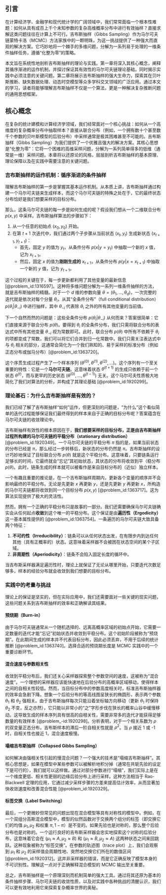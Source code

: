 ## 引言
在计算经济学、金融学和现代统计学的广阔领域中，我们常常面临一个根本性难题：如何从具有成百上千个未知参数的复杂高维概率分布中进行有效抽样？直接求解这类问题往往在计算上不可行。吉布斯抽样（Gibbs Sampling）作为马尔可夫链蒙特卡洛（MCMC）方法家族中的一颗明珠，为这一挑战提供了一种强大而直观的解决方案。它巧妙地将一个棘手的多维问题，分解为一系列易于处理的一维条件抽样任务，遵循“化整为零”的策略。

本文旨在系统性地剖析吉布斯抽样的理论与实践。第一章将深入其核心概念，阐释其循序渐进的运作机制，并探讨保证其有效性的马尔可夫链理论基础，同时揭示实践中必须注意的关键问题。第二章将展示吉布斯抽样的强大生命力，探索其在贝叶斯推断、缺失数据处理、动态时空模型等众多学科交叉领域的广泛应用。通过本文的学习，读者将能够理解吉布斯抽样不仅是一个算法，更是一种解决复杂推断问题的通用思想框架。

## 核心概念

在复杂的统计建模和计算经济学领域，我们经常面对一个核心挑战：如何从一个高维度的复杂概率分布中抽取样本？直接从联合分布（例如，一个拥有数十个甚至数千个参数的贝叶斯模型的后验分布）中采样通常是极其困难甚至不可能的。吉布斯抽样（Gibbs Sampling）为我们提供了一个优雅且强大的解决方案。其核心思想是“化整为零”：它将一个困难的高维采样问题，分解为一系列简单得多的低维（通常是一维）采样问题。本章将以还原论的风格，层层剖析吉布斯抽样的基本原理、理论保障以及在实践中需要注意的关键问题。

### 吉布斯抽样的运作机制：循序渐进的条件抽样

理解吉布斯抽样的第一步是掌握其基本运作机制。从本质上讲，吉布斯抽样通过构建一个马尔可夫链来生成样本，而这个马尔可夫链的特殊之处在于，它的最终状态分布恰好是我们想要采样的目标分布。

那么，这条马尔可夫链的每一步是如何生成的呢？假设我们想从一个二维联合分布 $p(x, y)$ 中采样。吉布斯抽样算法的步骤如下：

1.  从一个任意的初始点 $(x_0, y_0)$ 开始。
2.  在第 $t+1$ 次迭代中，我们通过两个子步骤从当前状态 $(x_t, y_t)$ 生成新状态 $(x_{t+1}, y_{t+1})$：
    *   首先，固定 $y$ 的值为 $y_t$，从条件分布 $p(x | y=y_t)$ 中抽取一个新的 $x$ 值，记为 $x_{t+1}$。
    *   然后，固定 $x$ 的值为**刚刚生成的** $x_{t+1}$，从条件分布 $p(y | x=x_{t+1})$ 中抽取一个新的 $y$ 值，记为 $y_{t+1}$。

这个过程的关键在于，每一步更新都利用了其他变量的最新信息 [@problem_id:1316597]。这种将多维问题分解为一系列一维条件抽样的方法，就是吉布斯抽样的精髓。对于一个 $d$ 维的参数向量 $\theta = (\theta_1, \dots, \theta_d)$，一次完整的迭代就是依次对每个分量 $\theta_i$，从其“全条件分布”（full conditional distribution）$p(\theta_i | \theta_{-i})$ 中进行抽样，其中 $\theta_{-i}$ 代表除 $\theta_i$ 之外的所有其他变量的当前值。

下一个自然而然的问题是：这些全条件分布 $p(\theta_i | \theta_{-i})$ 从何而来？答案很简单：它们直接来源于联合分布 $p(\theta)$。要得到 $\theta_i$ 的全条件分布，我们只需将联合分布的表达式中所有其他变量 $\theta_{-i}$ 视为常数即可。此时，联合分布 $p(\theta)$ 中所有不依赖于 $\theta_i$ 的项都变成了常数，我们可以将它们合并到归一化常数中。我们只需关注表达式中与 $\theta_i$ 相关的部分，这通常会简化为一个我们熟知的、易于采样的标准分布（例如正态分布或伽马分布）[@problem_id:1363720]。

这个序贯生成过程产生了一个样本序列 $(\theta^{(0)}, \theta^{(1)}, \theta^{(2)}, \dots)$。这个序列有一个至关重要的特性：它是一个**马尔可夫链**。这意味着状态 $\theta^{(t+1)}$ 的生成只依赖于前一个状态 $\theta^{(t)}$，而与更早的历史状态 $(\theta^{(0)}, \dots, \theta^{(t-1)})$ 无关。这个马尔可夫性质极大地简化了我们对算法的分析，并构成了其理论基础 [@problem_id:1920299]。

### 理论基石：为什么吉布斯抽样是有效的？

我们已经了解了吉布斯抽样“如何”运作，但更深刻的问题是，“为什么”这个看似简单的迭代过程能够保证我们最终得到的样本来自于正确的目标分布呢？答案蕴含在马尔可夫链的收敛理论中。

吉布斯抽样有效性的根本原因在于，**我们想要采样的目标分布，正是由吉布斯抽样过程所构建的马尔可夫链的平稳分布（stationary distribution）** [@problem_id:1920349]。一个马尔可夫链的平稳分布 $\pi$ 指的是，如果当前状态的分布已经是 $\pi$，那么经过一步转移后，新状态的分布仍然是 $\pi$。吉布斯抽样的设计巧妙地保证了目标联合分布 $p(\theta)$ 就是这个平稳分布。这意味着，只要链条运行足够长的时间，它最终就会“忘记”其初始状态，其状态的分布将收敛到平（稳分布 $p(\theta)$。此时，链条生成的样本就可以被看作是来自目标分布的（近似）独立样本。

一个有趣且重要的推论是，在一个吉布斯抽样周期内，更新各个变量的顺序并不会影响最终的平稳分布。无论是先更新 $x$ 再更新 $y$，还是先更新 $y$ 再更新 $x$，所构造的马尔可夫链都将收敛到同一个目标分布 $p(x, y)$ [@problem_id:1363717]。这为算法实现提供了极大的灵活性。

然而，拥有一个正确的平稳分布只是故事的一部分。我们还需要确保马尔可夫链确实会从任何起点**收敛**到这个唯一的平稳分布。这个保证是由**遍历性（Ergodicity）** 这一基本属性提供的 [@problem_id:1363754]。一条遍历的马尔可夫链大致具备两个特征：
1.  **不可约性（Irreducibility）**：链条可以从任何状态出发，在有限步内到达任何其他（具有正概率的）状态。这意味着采样器不会被困在状态空间的某个子区域。
2.  **非周期性（Aperiodicity）**：链条不会陷入固定长度的循环中。

当吉布斯采样器满足遍历性时，理论上就保证了无论从哪里开始，只要迭代次数足够多，样本的经验分布就会收敛到我们想要的目标分布。

### 实践中的考量与挑战

理论上的保证是坚实的，但在实际应用中，我们还需要面对一些关键的现实问题，这些问题关系到吉布斯抽样的效率和正确解读其结果。

#### 预烧期（Burn-in）
由于马尔可夫链通常从一个随机选择的、远离高概率区域的初始点开始，它需要一定数量的迭代才能“忘记”初始状态并收敛到平稳分布。这个初始阶段被称为“预烧期”。在此期间生成的样本并不代表目标分布，因此必须丢弃，不用于后续的统计推断 [@problem_id:1363740]。选择合适的预烧期长度是 MCMC 实践中的一个重要诊断环节。

#### 混合速度与参数相关性
收敛到平稳分布后，我们还关心采样器探索整个参数空间的速度，这被称为“混合速度”。一个理想的采样器应该能快速地在后验分布的高概率区域移动，使得样本之间的自相关性较低。然而，当目标分布中的参数高度相关时，标准吉布斯抽样器的效率会急剧下降。想象一个后验分布的等高线图呈狭长的椭圆形，表示两个参数 $\theta_1$ 和 $\theta_2$ 强相关。由于吉布斯抽样每次只能沿着坐标轴方向移动（更新 $\theta_1$ 时保持 $\theta_2$ 不变，反之亦然），它只能以非常小的“之”字形步伐在狭长的概率山谷中缓慢移动。这导致生成的样本序列具有很高的自相关性，需要非常多的迭代才能获得足够数量的有效样本 [@problem_-id:1920298]。分析表明，对于一个相关系数为 $\rho$ 的双变量正态分布，吉布斯样本的滞后一阶自相关性就是 $\rho^2$。当 $\rho$ 接近 1 或 -1 时，自相关性也接近 1，混合速度极慢。

#### 塌缩吉布斯抽样（Collapsed Gibbs Sampling）
如何解决由强相关性引起的慢混合问题？一个强大的技术是“塌缩吉布斯抽样”。其核心思想是，如果在模型中某些参数可以被解析地积分掉（通常在共轭先验的设定下是可行的），我们就可以这样做。通过对部分参数进行“塌缩”，我们实际上是在一个维度更低、相关性更弱的边缘后验分布上进行采样。这种方法相当于 Rao-Blackwell 定理的应用，它通过减少采样步骤的方差来提高估计效率，从而显著加快收敛速度和改善混合性能 [@problem_id:1920329]。

#### 标签交换（Label Switching）
最后，一个更微妙但常见的问题出现在混合模型等具有对称性的模型中。例如，在一个双组分高斯混合模型中，模型的似然函数对于交换两个组分的标签（即交换它们的均值 $\mu_1, \mu_2$ 和权重 $\pi, 1-\pi$）是不变的。如果先验也是对称的，那么整个后验分布也是对称的。一个运行良好的吉布斯采样器会忠实地探索这个对称的后验分布，这意味着它会在 $(\mu_1 \approx A, \mu_2 \approx B)$ 和 $(\mu_1 \approx B, \mu_2 \approx A)$ 这两种状态之间来回跳跃。这种现象被称为“标签交换”。在参数的轨迹图（trace plot）上，我们会观察到 $\mu_1$ 和 $\mu_2$ 的采样值会周期性地、突然地交换它们所在的数值区间 [@problem_id:1920312]。这并非采样器的错误，而是它正确反映了模型本身的不可识别性。理解这一点对于正确解释混合模型的 MCMC 输出至关重要。

总之，吉布斯抽样是一个原理深刻而机制简单的强大工具。通过将其还原为基本的条件抽样步骤、马尔可夫链的收敛性质，以及对实践中各种挑战的清醒认识，我们可以更有效地利用它来探索复杂概率世界的奥秘。

